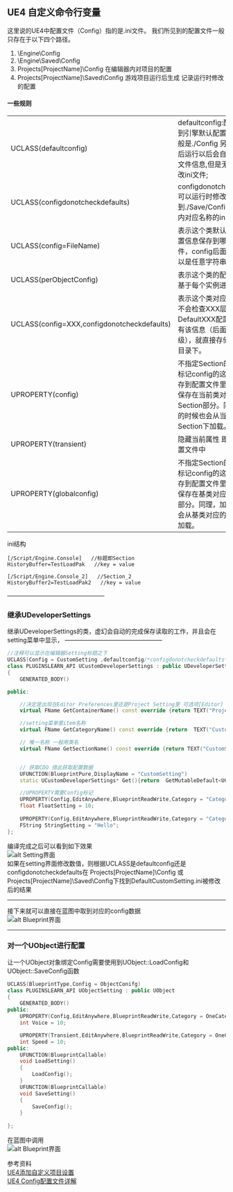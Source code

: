 ## UE4 自定义命令行变量
这里说的UE4中配置文件（Config）指的是.ini文件。
我们所见到的配置文件一般只存在于以下四个路径。

1. \Engine\Config
2. \Engine\Saved\Config
3. Projects\[ProjectName]\Config 在编辑器内对项目的配置
4. Projects\[ProjectName]\Saved\Config 游戏项目运行后生成 记录运行时修改的配置

#### 一些规则
  
|  |  |
| - | - |
| UCLASS(defaultconfig) |  defaultconfig:配置会写入到引擎默认配置里, 路径一般是./Config 另外打包出来后运行以后会自动生成配置文件信息,但是无法再手动修改ini文件; |
| UCLASS(configdonotcheckdefaults) | configdonotcheckdefaults可以运行时修改但是会保存到./Save/Config/Windows内对应名称的ini内 |
| UCLASS(config=FileName) | 表示这个类默认条件下将配置信息保存到哪个配置文件，config后面的文件名可以是任意字符串。 |
| UCLASS(perObjectConfig) | 表示这个类的配置信息将会基于每个实例进行存储。 |
| UCLASS(config=XXX,configdonotcheckdefaults) | 表示这个类对应的配置文件不会检查XXX层级上层的DefaultXXX配置文件是否有该信息（后面会解释层级），就直接存储到Saved目录下。 |
| UPROPERTY(config) | 不指定Section的情况下，标记config的这个属性在保存到配置文件里面的时候会保存在当前类对应的Section部分。同理，加载的时候也会从当前类对应的Section下加载。 |
| UPROPERTY(transient) | 隐藏当前属性 即不保存到配置文件中 |
| UPROPERTY(globalconfig) | 不指定Section的情况下，标记config的这个属性在保存到配置文件里面的时候会保存在基类对应的Section部分。同理，加载的时候也会从基类对应的Section下加载。 |


ini结构
```
[/Script/Engine.Console]   //标题即Section
HistoryBuffer=TestLoadPak   //key = value

[/Script/Engine.Console_2]   //Section_2
HistoryBuffer2=TestLoadPak2   //key = value
```
————————————————  

### 继承UDeveloperSettings
继承UDeveloperSettings的类，虚幻会自动的完成保存读取的工作，并且会在setting菜单中显示，
————————————————
```C++
//注释可以显示在编辑器Setting标题之下
UCLASS(Config = CustomSetting ,defaultconfig/*configdonotcheckdefaults*/)
class PLUGINSLEARN_API UCustomDeveloperSettings : public UDeveloperSettings
{
	GENERATED_BODY()

public:

	//决定是出现在Editor Preferences里还是Project Setting里 可选项[Editor] [Project]
	virtual FName GetContainerName() const override {return TEXT("Project");}

	//setting菜单里item名称
	virtual FName GetCategoryName() const override {return  TEXT("CustomSettings");}

	// 唯一名称 一般用类名
	virtual FName GetSectionName() const override {return TEXT("CustomSettings");}


	// 获取CDO 借此获取配置数据
	UFUNCTION(BlueprintPure,DisplayName = "CustomSetting")
	static UCustomDeveloperSettings* Get(){return  GetMutableDefault<UCustomDeveloperSettings>();}

    //UPROPERTY需要Config标记
	UPROPERTY(Config,EditAnywhere,BlueprintReadWrite,Category = "Category_0")
	float FloatSetting = 10;
	
	UPROPERTY(Config,EditAnywhere,BlueprintReadWrite,Category = "Category_0")
	FString StringSetting = "Hello";
};
```
编译完成之后可以看到如下效果  
![alt Setting界面](https://1093390492.github.io/Image/UE4Config/0.png)  
如果在setting界面修改数值，则根据UCLASS是defaultconfig还是configdonotcheckdefaults在 Projects\[ProjectName]\Config 或 Projects\[ProjectName]\Saved\Config下找到DefaultCustomSetting.ini被修改后的结果  

---
接下来就可以直接在蓝图中取到对应的config数据  
![alt Blueprint界面](https://1093390492.github.io/Image/UE4Config/1.png)  

----

### 对一个UObject进行配置

让一个UObject对象绑定Config需要使用到UObject::LoadConfig和UObject::SaveConfig函数

```C++
UCLASS(BlueprintType,Config = ObjectConifg)
class PLUGINSLEARN_API UObjectSetting : public UObject
{
	GENERATED_BODY()
public:
	UPROPERTY(Config,EditAnywhere,BlueprintReadWrite,Category = OneCategory)
	int Voice = 10;

	UPROPERTY(Transient,EditAnywhere,BlueprintReadWrite,Category = OneCategory)
	int Speed = 10;
public:
	UFUNCTION(BlueprintCallable)
	void LoadSetting()
	{
		LoadConfig();
	}
	UFUNCTION(BlueprintCallable)
	void SaveSetting()
	{
		SaveConfig();
	}
	
};
```
在蓝图中调用  
![alt Blueprint界面](https://1093390492.github.io/Image/UE4Config/2.png) 



参考资料  
[UE4添加自定义项目设置 ](http://supervj.top/2020/08/31/%E6%89%A9%E5%B1%95%E6%B8%B8%E6%88%8F%E8%AE%BE%E7%BD%AE/)  
[UE4 Config配置文件详解](https://blog.csdn.net/u012999985/article/details/52801264)